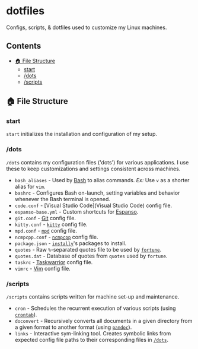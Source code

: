 # dotfiles

Configs, scripts, &amp; dotfiles used to customize my Linux machines.

## Contents

<!-- vim-markdown-toc GFM -->

* [🏠 File Structure](#-file-structure)
  * [start](#start)
  * [/dots](#dots)
  * [/scripts](#scripts)

<!-- vim-markdown-toc -->

## 🏠 File Structure

### start

`start` initializes the installation and configuration of my setup.

### /dots

`/dots` contains my configuration files ('dots') for various applications. I use
these to keep customizations and settings consistent across machines.

* `bash_aliases` - Used by
  [Bash](https://en.wikipedia.org/wiki/Bash_(Unix_shell)) to alias commands. 
  *Ex:* Use `v` as a shorter alias for `vim`.
* `bashrc` - Configures Bash on-launch, setting variables and behavior whenever
  the Bash terminal is opened.
* `code.conf` - [Visual Studio Code](Visual Studio Code) config file.
* `espanso-base.yml` - Custom shortcuts for [Espanso](https://espanso.org/).
* `git.conf` - [Git](https://en.wikipedia.org/wiki/Git) config file.
* `kitty.conf` - [`kitty`](https://sw.kovidgoyal.net/kitty/conf/) config file.
* `mpd.conf` - [`mpd`](https://www.musicpd.org/) config file.
* `ncmpcpp.conf` - [`ncmpcpp`](https://rybczak.net/ncmpcpp/) config file.
* `package.json` - [`instally`](https://github.com/jelizaga/instally)'s packages
  to install.
* `quotes` - Raw `%`-separated quotes file to be used by 
  [`fortune`](https://en.wikipedia.org/wiki/Fortune_(Unix)).
* `quotes.dat` - Database of quotes from `quotes` used by `fortune`.
* `taskrc` - [Taskwarrior](https://taskwarrior.org/) config file.
* `vimrc` - [Vim](https://www.vim.org/) config file.

### /scripts

`/scripts` contains scripts written for machine set-up and maintenance.

* `cron` - Schedules the recurrent execution of various scripts (using 
  [`crontab`](https://en.wikipedia.org/wiki/Cron)).
* `doconvert` - Recursively converts all documents in a given directory from a 
  given format to another format (using [`pandoc`](https://pandoc.org/)).
* `links` - Interactive sym-linking tool. Creates symbolic links from expected
  config file paths to their corresponding files in [`/dots`](#dots).
